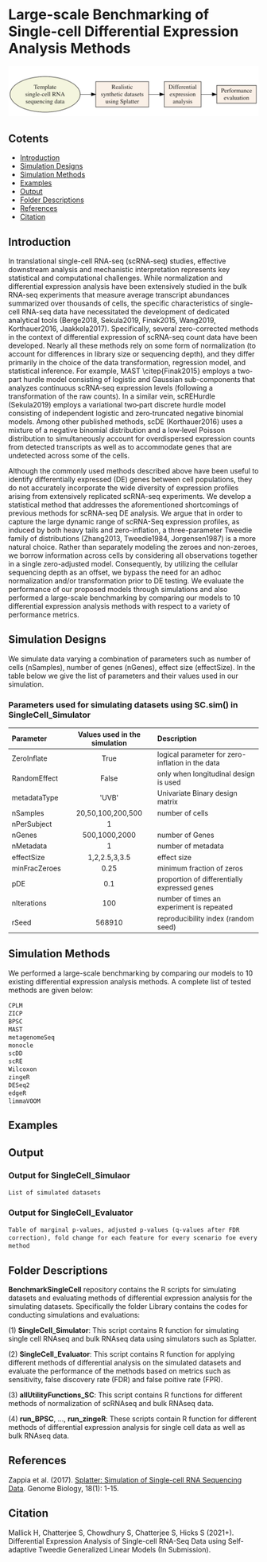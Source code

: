 Large-scale Benchmarking of Single-cell Differential Expression Analysis Methods
================

![Overview](https://github.com/himelmallick/BenchmarkSingleCell/raw/master/cover.png)


## Cotents
- [Introduction](#Introduction)
- [Simulation Designs](#SimulationDesigns)
- [Simulation Methods](#SimulationMethods)
- [Examples](#Examples)
- [Output](#Output)
- [Folder Descriptions](#FolderDescriptions)
- [References](#References)
- [Citation](#Citation)



## Introduction
In translational single-cell RNA-seq (scRNA-seq) studies, effective downstream analysis and mechanistic interpretation represents key statistical and computational challenges. While normalization and differential expression analysis have been extensively studied in the bulk RNA-seq experiments that measure average transcript abundances summarized over thousands of cells, the specific characteristics of single-cell RNA-seq data have necessitated the development of dedicated analytical tools (Berge2018, Sekula2019, Finak2015, Wang2019, Korthauer2016, Jaakkola2017). Specifically, several zero-corrected methods in the context of differential expression of scRNA-seq count data have been developed. Nearly all these methods rely on some form of normalization (to account for differences in library size or sequencing depth), and they differ primarily in the choice of the data transformation, regression model, and statistical inference. For example, MAST \citep{Finak2015} employs a two‐part hurdle model consisting of logistic and Gaussian sub-components that analyzes continuous scRNA‐seq expression levels (following a transformation of the raw counts). In a similar vein, scREHurdle (Sekula2019) employs a variational two‐part discrete hurdle model consisting of independent logistic and zero‐truncated negative binomial models. Among other published methods, scDE (Korthauer2016) uses a mixture of a negative binomial distribution and a low‐level Poisson distribution to simultaneously account for overdispersed expression counts from detected transcripts as well as to accommodate genes that are undetected across some of the cells.

Although the commonly used methods described above have been useful to identify differentially expressed (DE) genes between cell populations, they do not accurately incorporate the wide diversity of expression profiles arising from extensively replicated scRNA-seq experiments. We develop a statistical method that addresses the aforementioned shortcomings of previous methods for scRNA-seq DE analysis. We argue that in order to capture the large dynamic range of scRNA-Seq expression profiles, as induced by both heavy tails and zero-inflation, a three-parameter Tweedie family of distributions (Zhang2013, Tweedie1984,  Jorgensen1987) is a more natural choice. Rather than separately modeling the zeroes and non-zeroes, we borrow information across cells by considering all observations together in a single zero-adjusted model. Consequently, by utilizing the cellular sequencing depth as an offset, we bypass the need for an adhoc normalization and/or transformation prior to DE testing. We evaluate the performance of our proposed models through simulations and also performed a large-scale benchmarking by comparing our models to 10 differential expression analysis methods with respect to a variety of performance metrics.



## Simulation Designs
We simulate data varying a combination of parameters such as number of cells (nSamples), number of genes (nGenes), effect size (effectSize). In the table below we give the list of parameters and their values used in our simulation. 

### Parameters used for simulating datasets using SC.sim() in SingleCell_Simulator
  
| Parameter                 | Values used in the simulation | Description   |	
| :------------------------ |:-------------:| :-------------|
|ZeroInflate                |True           | logical parameter for zero-inflation in the data|
|RandomEffect               |False          | only when longitudinal design is used|
|metadataType               |'UVB'          | Univariate Binary design matrix
|nSamples                   |20,50,100,200,500| number of cells|
|nPerSubject                | 1             | |
|nGenes                     |500,1000,2000| number of Genes|
|nMetadata                  |1               |number of metadata|
|effectSize                 |1,2,2.5,3,3.5|effect size|
|minFracZeroes              |    0.25        | minimum fraction of zeros|
|pDE                        | 0.1            | proportion of differentially expressed genes|
|nIterations                | 100            |number of times an experiment is repeated|
|rSeed                      |568910          |reproducibility index (random seed)|


## Simulation Methods
We performed a large-scale benchmarking by comparing our models to 10 existing differential expression analysis methods. A complete list of tested methods are given below:

```
CPLM
ZICP
BPSC
MAST 
metagenomeSeq
monocle
scDD
scRE
Wilcoxon 
zingeR 
DESeq2 
edgeR
limmaVOOM
```


## Examples

## Output

### Output for SingleCell_Simulaor
```
List of simulated datasets
```


###  Output for SingleCell_Evaluator

```
Table of marginal p-values, adjusted p-values (q-values after FDR correction), fold change for each feature for every scenario foe every method
```



## Folder Descriptions

**BenchmarkSingleCell** repository contains the R scripts for simulating datasets and evaluating methods of differential expression analysis for the simulating datasets. Specifically the folder Library contains the codes for conducting simulations and evaluations: 

(1) **SingleCell_Simulator**: This script contains R function for simulating single cell RNAseq and bulk RNAseq data using simulators such as Splatter.

(2) **SingleCell_Evaluator**: This script contains R function for applying different methods of differential analysis on the simulated datasets and evaluate the performance of the methods based on metrics such as sensitivity, false discovery rate (FDR) and false poitive rate (FPR). 

(3) **allUtilityFunctions_SC**: This script contains R functions for different methods of normalization of scRNAseq and bulk RNAseq data.

(4) **run_BPSC**, ..., **run_zingeR**: These scripts contain R function for different methods of differential expression analysis for single cell data as well as bulk RNAseq data.  


References
----------

Zappia et al. (2017). [Splatter: Simulation of Single-cell RNA Sequencing Data](https://genomebiology.biomedcentral.com/articles/10.1186/s13059-017-1305-0). Genome Biology, 18(1): 1-15.

Citation
--------

Mallick H, Chatterjee S, Chowdhury S, Chatterjee S, Hicks S (2021+). Differential Expression Analysis of Single-cell RNA-Seq Data using Self-adaptive Tweedie Generalized Linear Models (In Submission).


